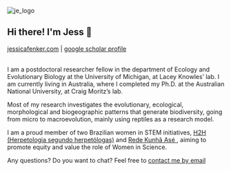 
![je_logo](https://user-images.githubusercontent.com/11275799/113373508-b54d3900-93b6-11eb-97ab-82735b831b37.png)

<h2> Hi there! I'm Jess 🦎 </h2>

<a href="https://jessicafenker.com/">jessicafenker.com</a> | <a href="https://scholar.google.com/citations?user=x3R-PWkAAAAJ&hl=en&oi=ao">google scholar profile</a>
<br>
<br>


I am a postdoctoral researcher fellow in the department of Ecology and Evolutionary Biology
at the University of Michigan, at Lacey Knowles’ lab. I am currently living in Australia,
where I completed my Ph.D. at the Australian National University, at Craig Moritz’s lab.

Most of my research investigates the evolutionary, ecological, morphological and biogeographic 
patterns that generate biodiversity, going from micro to macroevolution, mainly using reptiles as a research model.

I am a proud member of two Brazilian women in STEM initiatives, <a href="https://herpeto2herpetologas.wixsite.com/-h2h"> H2H (Herpetologia segundo herpetólogas)</a> and <a href="https://www.instagram.com/kunhaase/?hl=en"> Rede Kunhã Asé </a>,
aiming to promote equity and value the role of Women in Science.

Any questions? Do you want to chat? Feel free to <a href="jehfenker@gmail.com">contact me by email</a>                            
<h2></h2>
